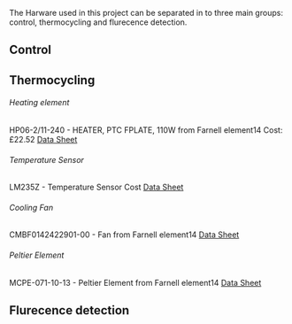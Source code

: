 The Harware used in this project can be separated in to three main groups: control, thermocycling and flurecence detection. 

## Control
## Thermocycling
###### Heating element
HP06-2/11-240 -  HEATER, PTC FPLATE, 110W  from Farnell element14 
Cost:£22.52
[Data Sheet](https://github.com/BioMakers/03_A-PCR-based-antibiotic-resistance-gene-detector/blob/master/Hardware/Data%20sheets/HEATER.pdf)
###### Temperature Sensor
 LM235Z -  Temperature Sensor
 Cost
 [Data Sheet](https://github.com/BioMakers/03_A-PCR-based-antibiotic-resistance-gene-detector/blob/master/Hardware/Data%20sheets/Temperature%20Sensor.pdf)
###### Cooling Fan
CMBF0142422901-00 -  Fan from Farnell element14
[Data Sheet](https://github.com/BioMakers/03_A-PCR-based-antibiotic-resistance-gene-detector/blob/master/Hardware/Data%20sheets/Fan.pdf)
###### Peltier Element
 MCPE-071-10-13 -  Peltier Element from Farnell element14
 [Data Sheet](https://github.com/BioMakers/03_A-PCR-based-antibiotic-resistance-gene-detector/blob/master/Hardware/Data%20sheets/Peltier%20Element.pdf)

## Flurecence detection

